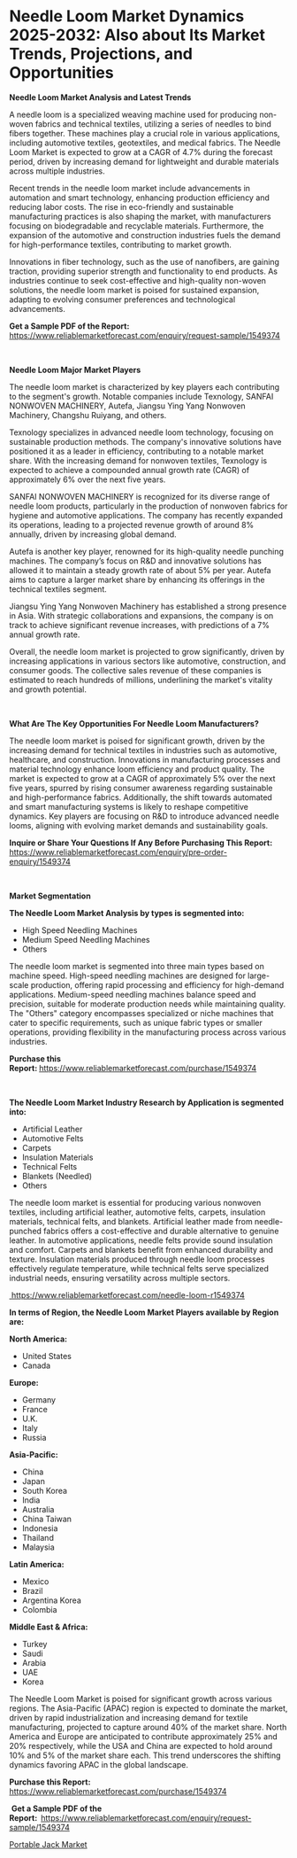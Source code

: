 <p><h1>Needle Loom Market Dynamics 2025-2032: Also about Its Market Trends, Projections, and Opportunities</h1></p><p><strong>Needle Loom Market Analysis and Latest Trends</strong></p>
<p><p>A needle loom is a specialized weaving machine used for producing non-woven fabrics and technical textiles, utilizing a series of needles to bind fibers together. These machines play a crucial role in various applications, including automotive textiles, geotextiles, and medical fabrics. The Needle Loom Market is expected to grow at a CAGR of 4.7% during the forecast period, driven by increasing demand for lightweight and durable materials across multiple industries.</p><p>Recent trends in the needle loom market include advancements in automation and smart technology, enhancing production efficiency and reducing labor costs. The rise in eco-friendly and sustainable manufacturing practices is also shaping the market, with manufacturers focusing on biodegradable and recyclable materials. Furthermore, the expansion of the automotive and construction industries fuels the demand for high-performance textiles, contributing to market growth.</p><p>Innovations in fiber technology, such as the use of nanofibers, are gaining traction, providing superior strength and functionality to end products. As industries continue to seek cost-effective and high-quality non-woven solutions, the needle loom market is poised for sustained expansion, adapting to evolving consumer preferences and technological advancements.</p></p>
<p><strong>Get a Sample PDF of the Report:&nbsp;</strong> <a href="https://www.reliablemarketforecast.com/enquiry/request-sample/1549374?utm_campaign=1885&utm_medium=2&utm_source=Github&utm_content=ia&utm_term=20022025&utm_id=needle-loom">https://www.reliablemarketforecast.com/enquiry/request-sample/1549374</a></p>
<p>&nbsp;</p>
<p><strong>Needle Loom Major Market Players</strong></p>
<p><p>The needle loom market is characterized by key players each contributing to the segment's growth. Notable companies include Texnology, SANFAI NONWOVEN MACHINERY, Autefa, Jiangsu Ying Yang Nonwoven Machinery, Changshu Ruiyang, and others. </p><p>Texnology specializes in advanced needle loom technology, focusing on sustainable production methods. The company's innovative solutions have positioned it as a leader in efficiency, contributing to a notable market share. With the increasing demand for nonwoven textiles, Texnology is expected to achieve a compounded annual growth rate (CAGR) of approximately 6% over the next five years.</p><p>SANFAI NONWOVEN MACHINERY is recognized for its diverse range of needle loom products, particularly in the production of nonwoven fabrics for hygiene and automotive applications. The company has recently expanded its operations, leading to a projected revenue growth of around 8% annually, driven by increasing global demand.</p><p>Autefa is another key player, renowned for its high-quality needle punching machines. The company’s focus on R&D and innovative solutions has allowed it to maintain a steady growth rate of about 5% per year. Autefa aims to capture a larger market share by enhancing its offerings in the technical textiles segment.</p><p>Jiangsu Ying Yang Nonwoven Machinery has established a strong presence in Asia. With strategic collaborations and expansions, the company is on track to achieve significant revenue increases, with predictions of a 7% annual growth rate.</p><p>Overall, the needle loom market is projected to grow significantly, driven by increasing applications in various sectors like automotive, construction, and consumer goods. The collective sales revenue of these companies is estimated to reach hundreds of millions, underlining the market's vitality and growth potential.</p></p>
<p>&nbsp;</p>
<p><strong>What Are The Key Opportunities For Needle Loom Manufacturers?</strong></p>
<p><p>The needle loom market is poised for significant growth, driven by the increasing demand for technical textiles in industries such as automotive, healthcare, and construction. Innovations in manufacturing processes and material technology enhance loom efficiency and product quality. The market is expected to grow at a CAGR of approximately 5% over the next five years, spurred by rising consumer awareness regarding sustainable and high-performance fabrics. Additionally, the shift towards automated and smart manufacturing systems is likely to reshape competitive dynamics. Key players are focusing on R&D to introduce advanced needle looms, aligning with evolving market demands and sustainability goals.</p></p>
<p><strong>Inquire or Share Your Questions If Any Before Purchasing This Report:</strong> <a href="https://www.reliablemarketforecast.com/enquiry/pre-order-enquiry/1549374?utm_campaign=1885&utm_medium=2&utm_source=Github&utm_content=ia&utm_term=20022025&utm_id=needle-loom">https://www.reliablemarketforecast.com/enquiry/pre-order-enquiry/1549374</a></p>
<p>&nbsp;</p>
<p><strong>Market Segmentation</strong></p>
<p><strong>The Needle Loom Market Analysis by types is segmented into:</strong></p>
<p><ul><li>High Speed Needling Machines</li><li>Medium Speed Needling Machines</li><li>Others</li></ul></p>
<p><p>The needle loom market is segmented into three main types based on machine speed. High-speed needling machines are designed for large-scale production, offering rapid processing and efficiency for high-demand applications. Medium-speed needling machines balance speed and precision, suitable for moderate production needs while maintaining quality. The "Others" category encompasses specialized or niche machines that cater to specific requirements, such as unique fabric types or smaller operations, providing flexibility in the manufacturing process across various industries.</p></p>
<p><strong>Purchase this Report:&nbsp;</strong><a href="https://www.reliablemarketforecast.com/purchase/1549374?utm_campaign=1885&utm_medium=2&utm_source=Github&utm_content=ia&utm_term=20022025&utm_id=needle-loom">https://www.reliablemarketforecast.com/purchase/1549374</a></p>
<p>&nbsp;</p>
<p><strong>The Needle Loom Market Industry Research by Application is segmented into:</strong></p>
<p><ul><li>Artificial Leather</li><li>Automotive Felts</li><li>Carpets</li><li>Insulation Materials</li><li>Technical Felts</li><li>Blankets (Needled)</li><li>Others</li></ul></p>
<p><p>The needle loom market is essential for producing various nonwoven textiles, including artificial leather, automotive felts, carpets, insulation materials, technical felts, and blankets. Artificial leather made from needle-punched fabrics offers a cost-effective and durable alternative to genuine leather. In automotive applications, needle felts provide sound insulation and comfort. Carpets and blankets benefit from enhanced durability and texture. Insulation materials produced through needle loom processes effectively regulate temperature, while technical felts serve specialized industrial needs, ensuring versatility across multiple sectors.</p></p>
<p><a href="https://www.reliablemarketforecast.com/needle-loom-r1549374?utm_campaign=1885&utm_medium=2&utm_source=Github&utm_content=ia&utm_term=20022025&utm_id=needle-loom">&nbsp;https://www.reliablemarketforecast.com/needle-loom-r1549374</a></p>
<p><strong>In terms of Region, the Needle Loom Market Players available by Region are:</strong></p>
<p>
    <p> <strong> North America: </strong>
        <ul>
            <li>United States</li>
            <li>Canada</li>
        </ul>
        </p> 
    <p> <strong> Europe: </strong>
        <ul>
            <li>Germany</li>
            <li>France</li>
            <li>U.K.</li>
            <li>Italy</li>
            <li>Russia</li>
        </ul>
        </p> 
    <p> <strong> Asia-Pacific: </strong>
        <ul>
            <li>China</li>
            <li>Japan</li>
            <li>South Korea</li>
            <li>India</li>
            <li>Australia</li>
            <li>China Taiwan</li>
            <li>Indonesia</li>
            <li>Thailand</li>
            <li>Malaysia</li>
        </ul>
        </p> 
    <p> <strong> Latin America: </strong>
        <ul>
            <li>Mexico</li>
            <li>Brazil</li>
            <li>Argentina Korea</li>
            <li>Colombia</li>
        </ul>
        </p> 
    <p> <strong> Middle East & Africa: </strong>
        <ul>
            <li>Turkey</li>
            <li>Saudi</li>
            <li>Arabia</li>
            <li>UAE</li>
            <li>Korea</li>
        </ul>
    </p>
    </p>
<p><p>The Needle Loom Market is poised for significant growth across various regions. The Asia-Pacific (APAC) region is expected to dominate the market, driven by rapid industrialization and increasing demand for textile manufacturing, projected to capture around 40% of the market share. North America and Europe are anticipated to contribute approximately 25% and 20% respectively, while the USA and China are expected to hold around 10% and 5% of the market share each. This trend underscores the shifting dynamics favoring APAC in the global landscape.</p></p>
<p><strong>Purchase this Report: </strong><a href="https://www.reliablemarketforecast.com/purchase/1549374?utm_campaign=1885&utm_medium=2&utm_source=Github&utm_content=ia&utm_term=20022025&utm_id=needle-loom">https://www.reliablemarketforecast.com/purchase/1549374</a></p>
<p>&nbsp;<strong>Get a Sample PDF of the Report:&nbsp;&nbsp;</strong><a href="https://www.reliablemarketforecast.com/enquiry/request-sample/1549374?utm_campaign=1885&utm_medium=2&utm_source=Github&utm_content=ia&utm_term=20022025&utm_id=needle-loom">https://www.reliablemarketforecast.com/enquiry/request-sample/1549374</a></p>
<p><strong></strong></p>
<p><p><a href="https://github.com/sofayahoo2023/Market-Research-Report-List-7/blob/main/portable-jack-market.md?utm_campaign=1885&utm_medium=2&utm_source=Github&utm_content=ia&utm_term=20022025&utm_id=needle-loom">Portable Jack Market</a></p></p>